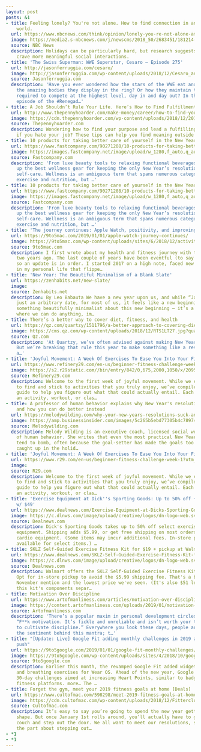 ```yaml
---
layout: post
posts: &1
- title: Feeling lonely? You're not alone. How to find connection in an impersonal
    world.
  url: https://www.nbcnews.com/think/opinion/lonely-you-re-not-alone-america-s-young-people-are-ncna945446
  image: https://media2.s-nbcnews.com/j/newscms/2018_50/2683451/181214-loneliness-cities-making-friends-kh_bc86f2d5095f854cc0f6361aefaa5044.1200;630;7;70;5.jpg
  source: NBC News
  description: Holidays can be particularly hard, but research suggests many people
    crave more meaningful social interactions.
- title: 'The Swiss Superman: WWE Superstar, Cesaro – Episode 275'
  url: http://jasonferruggia.com/cesaro/
  image: http://jasonferruggia.com/wp-content/uploads/2018/12/Cesaro_and_Jay_270x203.jpg
  source: Jasonferruggia.com
  description: 'Have you ever wondered how the stars of the WWE eat and train to build
    the amazing bodies they display in the ring? Or how they maintain the mental toughness
    required to compete at the highest level, day in and day out? In this all new
    episode of the #Renegad…'
- title: A Job Shouldn’t Rule Your Life. Here’s How to Find Fulfillment Outside Work
  url: http://www.thepennyhoarder.com/make-money/career/how-to-find-your-purpose/
  image: https://cdn.thepennyhoarder.com/wp-content/uploads/2018/12/20161744/FULFILLMENTGUIDE_18-1024x683.jpg
  source: Thepennyhoarder.com
  description: Wondering how to find your purpose and lead a fulfilling life, even
    if you hate your job? These tips can help you find meaning outside the office.
- title: 10 products for taking better care of yourself in the New Year
  url: https://www.fastcompany.com/90271208/10-products-for-taking-better-care-of-yourself-in-the-new-year?partner=feedburner&utm_source=feedburner&utm_medium=feed&utm_campaign=Feed%3A+fastcompany%2Fheadlines+%28Fast+Company%29
  image: https://images.fastcompany.net/image/upload/w_1280,f_auto,q_auto,fl_lossy/wp-cms/uploads/2018/11/p-1-90271208-10-wellness-inspired-holiday-gifts-for-some-serious-self-care.jpg
  source: Fastcompany.com
  description: 'From luxe beauty tools to relaxing functional beverages, we rounded
    up the best wellness gear for keeping the only New Year’s resolution that matters:
    self-care. Wellness is an ambiguous term that spans numerous categories–health,
    exercise and nutrition, but …'
- title: 10 products for taking better care of yourself in the New Year
  url: https://www.fastcompany.com/90271208/10-products-for-taking-better-care-of-yourself-in-the-new-year?partner=feedburner&utm_source=feedburner&utm_medium=feed&utm_campaign=Feed%3A+fastcodesign%2Ffeed+%28Co.Design%29
  image: https://images.fastcompany.net/image/upload/w_1280,f_auto,q_auto,fl_lossy/wp-cms/uploads/2018/11/p-1-90271208-10-wellness-inspired-holiday-gifts-for-some-serious-self-care.jpg
  source: Fastcompany.com
  description: 'From luxe beauty tools to relaxing functional beverages, we rounded
    up the best wellness gear for keeping the only New Year’s resolution that matters:
    self-care. Wellness is an ambiguous term that spans numerous categories–health,
    exercise and nutrition, but …'
- title: 'The journey continues: Apple Watch, positivity, and improving mental health'
  url: https://9to5mac.com/2019/01/01/apple-watch-journey-continues/
  image: https://9to5mac.com/wp-content/uploads/sites/6/2018/12/activity-rings.jpg?quality=82&strip=all&w=1500
  source: 9to5mac.com
  description: I first wrote about my health and fitness journey with the Apple Watch
    two years ago. The last couple of years have been eventful (to say the least),
    so an update is in order. I started 2017 on a high note, faced new challenges
    in my personal life that flippe…
- title: 'New Year: The Beautiful Minimalism of a Blank Slate'
  url: https://zenhabits.net/new-slate/
  image: 
  source: Zenhabits.net
  description: By Leo Babauta We have a new year upon us, and while “January 1” is
    just an arbitrary date, for most of us, it feels like a new beginning. And there’s
    something beautifully minimalist about this new beginning — it’s a blank slate,
    where we can do anything, im…
- title: There’s a better way to cover diet, fitness, and health
  url: https://qz.com/quartzy/1511796/a-better-approach-to-covering-diet-fitness-and-health/
  image: https://cms.qz.com/wp-content/uploads/2018/12/RTS1LT27.jpg?quality=75&strip=all&w=1400
  source: Qz.com
  description: 'At Quartzy, we’ve often advised against making New Year’s resolutions.
    But we’re breaking that rule this year to make something like a resolution ourselves:
    a…'
- title: 'Joyful Movement: A Week Of Exercises To Ease You Into Your Fitness Resolution'
  url: https://www.refinery29.com/en-us/beginner-fitness-challenge-week-1
  image: https://s2.r29static.com//bin/entry/842/0,675,2000,1050/x/2095091/image.png
  source: Refinery29.com
  description: Welcome to the first week of joyful movement. While we encourage you
    to find and stick to activities that you truly enjoy, we’ve compiled a 21-day
    guide to help you figure out what that could actually entail. Each day, we suggest
    an activity, workout, or clas…
- title: A professor of human behavior explains why New Year's resolutions don't work,
    and how you can do better instead
  url: https://melodywilding.com/why-your-new-years-resolutions-suck-and-how-to-create-goals-that-actually-work/
  image: https://amp.businessinsider.com/images/5c265b5ebd77305b4c789747-750-375.jpg
  source: Melodywilding.com
  description: Melody Wilding is an executive coach, licensed social worker, and professor
    of human behavior. She writes that even the most practical New Year's resolutions
    tend to bomb, often because the goal-setter has made the goals too big, gotten
    caught up in the holid…
- title: 'Joyful Movement: A Week Of Exercises To Ease You Into Your Fitness Resolution'
  url: https://www.r29.com/en-us/beginner-fitness-challenge-week-1?utm_source=feed&utm_medium=rss
  image: 
  source: R29.com
  description: Welcome to the first week of joyful movement. While we encourage you
    to find and stick to activities that you truly enjoy, we’ve compiled a 21-day
    guide to help you figure out what that could actually entail. Each day, we suggest
    an activity, workout, or clas…
- title: 'Exercise Equipment at Dick''s Sporting Goods: Up to 50% off + free shipping
    w/ $49'
  url: https://www.dealnews.com/Exercise-Equipment-at-Dicks-Sporting-Goods-Up-to-50-off-free-shipping-w-49/17809445.html
  image: https://c.dlnws.com/image/upload/creative/logos/dn-logo-web.svg
  source: Dealnews.com
  description: Dick's Sporting Goods takes up to 50% off select exercise and fitness
    equipment. Shipping adds $5.99, or get free shipping on most orders of $49 and
    cardio equipment. (Some items may incur additional fees. In-store pickup is also
    available for select items.) …
- title: SKLZ Self-Guided Exercise Fitness Kit for $19 + pickup at Walmart
  url: https://www.dealnews.com/SKLZ-Self-Guided-Exercise-Fitness-Kit-for-19-pickup-at-Walmart/17809724.html
  image: https://c.dlnws.com/image/upload/creative/logos/dn-logo-web.svg
  source: Dealnews.com
  description: Walmart offers the SKLZ Self-Guided Exercise Fitness Kit for $18.99.
    Opt for in-store pickup to avoid the $5.99 shipping fee. That's a buck under our
    November mention and the lowest price we've seen. (It's also $51 less than buying
    this kit's components separ…
- title: Motivation Over Discipline
  url: https://www.artofmanliness.com/articles/motivation-over-discipline/
  image: https://content.artofmanliness.com/uploads/2019/01/motivation-head.jpg
  source: Artofmanliness.com
  description: 'There’s a popular maxim in personal development circles that goes:
    “F**k motivation. It’s fickle and unreliable and isn’t worth your time. Better
    to cultivate discipline.” Everywhere you look these days, people are exalting
    the sentiment behind this mantra; t…'
- title: "[Update: Live] Google Fit adding monthly challenges in 2019 amid #GetFitWithGoogle
    push"
  url: https://9to5google.com/2019/01/01/google-fit-monthly-challenges/
  image: https://9to5google.com/wp-content/uploads/sites/4/2018/10/google_fit_1.jpg?quality=82&strip=all&w=1600
  source: 9to5google.com
  description: Earlier this month, the revamped Google Fit added widgets on Android
    and breathing exercises for Wear OS. Ahead of the new year, Google is introducing
    30-day challenges aimed at increasing Heart Points, similar to badges on other
    fitness platforms. more… The …
- title: Forget the gym, meet your 2019 fitness goals at home [Deals]
  url: https://www.cultofmac.com/598298/meet-2019-fitness-goals-at-home-deals/
  image: https://cdn.cultofmac.com/wp-content/uploads/2018/12/Fitterclub.jpg
  source: Cultofmac.com
  description: It’s easy to say you’re going to spend the new year getting into better
    shape. But once January 1st rolls around, you’ll actually have to get off the
    couch and step out the door. We all want to meet our resolutions, so why not skip
    the part about stepping out…
- *1
- *1
---
```


